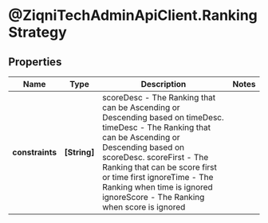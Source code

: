 # @ZiqniTechAdminApiClient.RankingStrategy

## Properties

Name | Type | Description | Notes
------------ | ------------- | ------------- | -------------
**constraints** | **[String]** | scoreDesc - The Ranking that can be Ascending or Descending based on timeDesc. timeDesc - The Ranking that can be Ascending or Descending based on scoreDesc. scoreFirst - The Ranking that can be score first or time first ignoreTime - The Ranking when time is ignored ignoreScore - The Ranking when score is ignored | 


